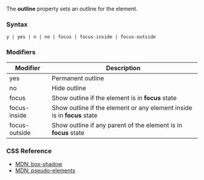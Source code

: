 The **outline** property sets an outline for the element.

### Syntax

```
y | yes | n | no | focus | focus-inside | focus-outside
```

### Modifiers

|Modifier|Description|
|----|----|
|yes|Permanent outline|
|no|Hide outline|
|focus|Show outline if the element is in **focus** state|
|focus-inside|Show outline if the element or any element inside is in **focus** state|
|focus-outside|Show outline if any parent of the element is in **focus** state|

### CSS Reference

* [MDN: box-shadow](!https://developer.mozilla.org/en-US/docs/Web/CSS/box-shadow)
* [MDN: pseudo-elements](!https://developer.mozilla.org/en-US/docs/Web/CSS/Pseudo-elements)
